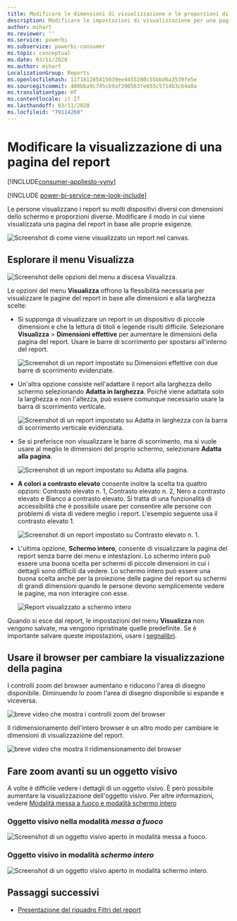 ```yaml
---
title: Modificare le dimensioni di visualizzazione e le proporzioni di una pagina del report
description: Modificare le impostazioni di visualizzazione per una pagina in un report di Power BI
author: mihart
ms.reviewer: ''
ms.service: powerbi
ms.subservice: powerbi-consumer
ms.topic: conceptual
ms.date: 03/11/2020
ms.author: mihart
LocalizationGroup: Reports
ms.openlocfilehash: 11f181285415039ee4455280c55bbd6a3539fe5e
ms.sourcegitcommit: 480bba9c745cb9af2005637e693c5714b3c64a8a
ms.translationtype: HT
ms.contentlocale: it-IT
ms.lasthandoff: 03/11/2020
ms.locfileid: "79114260"
---
```

# <a name="change-the-display-of-a-report-page"></a>Modificare la visualizzazione di una pagina del report

[!INCLUDE[consumer-appliesto-yyny](../includes/consumer-appliesto-yyny.md)]

[!INCLUDE [power-bi-service-new-look-include](../includes/power-bi-service-new-look-include.md)]

Le persone visualizzano i report su molti dispositivi diversi con dimensioni dello schermo e proporzioni diverse. Modificare il modo in cui viene visualizzata una pagina del report in base alle proprie esigenze.

![Screenshot di come viene visualizzato un report nel canvas.](media/end-user-report-view/power-bi-canvas.png)

## <a name="explore-the-view-menu"></a>Esplorare il menu Visualizza

![Screenshot delle opzioni del menu a discesa Visualizza.](media/end-user-report-view/power-bi-viewmenu.png)


Le opzioni del menu **Visualizza** offrono la flessibilità necessaria per visualizzare le pagine del report in base alle dimensioni e alla larghezza scelte:

- Si supponga di visualizzare un report in un dispositivo di piccole dimensioni e che la lettura di titoli e legende risulti difficile.  Selezionare **Visualizza** > **Dimensioni effettive** per aumentare le dimensioni della pagina del report. Usare le barre di scorrimento per spostarsi all'interno del report.

    ![Screenshot di un report impostato su Dimensioni effettive con due barre di scorrimento evidenziate.](media/end-user-report-view/power-bi-view-actual.png)

- Un'altra opzione consiste nell'adattare il report alla larghezza dello schermo selezionando **Adatta in larghezza**. Poiché viene adattata solo la larghezza e non l'altezza, può essere comunque necessario usare la barra di scorrimento verticale.

  ![Screenshot di un report impostato su Adatta in larghezza con la barra di scorrimento verticale evidenziata.](media/end-user-report-view/power-bi-view-width.png)

- Se si preferisce non visualizzare le barre di scorrimento, ma si vuole usare al meglio le dimensioni del proprio schermo, selezionare **Adatta alla pagina**.

   ![Screenshot di un report impostato su Adatta alla pagina.](media/end-user-report-view/power-bi-view-fit.png)

- **A colori a contrasto elevato** consente inoltre la scelta tra quattro opzioni: Contrasto elevato n. 1, Contrasto elevato n. 2, Nero a contrasto elevato e Bianco a contrasto elevato. Si tratta di una funzionalità di accessibilità che è possibile usare per consentire alle persone con problemi di vista di vedere meglio i report. L'esempio seguente usa il contrasto elevato 1. 

    ![Screenshot di un report impostato su Contrasto elevato n. 1.](media/end-user-report-view/power-bi-contrast1.png)

- L'ultima opzione, **Schermo intero**, consente di visualizzare la pagina del report senza barre dei menu e intestazioni. Lo schermo intero può essere una buona scelta per schermi di piccole dimensioni in cui i dettagli sono difficili da vedere.  Lo schermo intero può essere una buona scelta anche per la proiezione delle pagine del report su schermi di grandi dimensioni quando le persone devono semplicemente vedere le pagine, ma non interagire con esse.  

    ![Report visualizzato a schermo intero](media/end-user-report-view/power-bi-full-screen.png)

Quando si esce dal report, le impostazioni del menu **Visualizza** non vengono salvate, ma vengono ripristinate quelle predefinite. Se è importante salvare queste impostazioni, usare i [segnalibri](end-user-bookmarks.md).

## <a name="use-your-browser-to-change-page-display"></a>Usare il browser per cambiare la visualizzazione della pagina

I controlli zoom del browser aumentano e riducono l'area di disegno disponibile. Diminuendo lo zoom l'area di disegno disponibile si espande e viceversa. 

![breve video che mostra i controlli zoom del browser](media/end-user-report-view/power-bi-zoom.png)

Il ridimensionamento dell'intero browser è un altro modo per cambiare le dimensioni di visualizzazione del report. 

![breve video che mostra il ridimensionamento del browser](media/end-user-report-view/power-bi-resize-browser.gif)

## <a name="zoom-in-on-a-visual"></a>Fare zoom avanti su un oggetto visivo
A volte è difficile vedere i dettagli di un oggetto visivo. È però possibile aumentare la visualizzazione dell'oggetto visivo. Per altre informazioni, vedere [Modalità messa a fuoco e modalità schermo intero](end-user-focus.md)

### <a name="a-visual-in-focus-mode"></a>Oggetto visivo nella modalità *messa a fuoco*

![Screenshot di un oggetto visivo aperto in modalità messa a fuoco.](media/end-user-report-view/power-bi-focus.png)

### <a name="a-visual-in-full-screen-mode"></a>Oggetto visivo in modalità *schermo intero*
![Screenshot di un oggetto visivo aperto in modalità schermo intero.](media/end-user-report-view/power-bi-full-screen.png)

## <a name="next-steps"></a>Passaggi successivi

* [Presentazione del riquadro Filtri del report](end-user-report-filter.md)